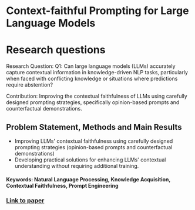 # Context-faithful Prompting for Large Language Models

# Research questions
Research Question: 
Q1: Can large language models (LLMs) accurately capture contextual information in knowledge-driven NLP tasks, particularly when faced with conflicting knowledge or situations where predictions require abstention? 

Contribution:  Improving the contextual faithfulness of LLMs using carefully designed prompting strategies, specifically opinion-based prompts and counterfactual demonstrations.

## Problem Statement, Methods and Main Results

  - Improving LLMs' contextual faithfulness using carefully designed prompting strategies (opinion-based prompts and counterfactual demonstrations)
  - Developing practical solutions for enhancing LLMs' contextual understanding without requiring additional training.

#### Keywords: Natural Language Processing, Knowledge Acquisition, Contextual Faithfulness, Prompt Engineering


### [Link to paper](https://arxiv.org/abs/2303.11315)
        